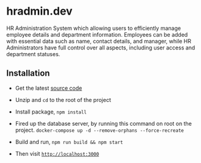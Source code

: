 # hradmin.dev

HR Administration System which allowing users to efficiently manage employee details and department information. Employees can be added with essential data such as name, contact details, and manager, while HR Administrators have full control over all aspects, including user access and department statuses.

## Installation

- Get the latest [source code](https://github.com/makhosi6/hradmin.dev/releases)

- Unzip and `cd` to the root of the project

- Install package, `npm install`

- Fired up the database server, by running this command on root on the project. `docker-compose up -d --remove-orphans --force-recreate`

- Build and run, `npm run build && npm start`

- Then visit [`http://localhost:3000`](http://localhost:3000/)
